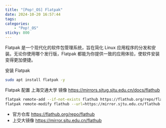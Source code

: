 ```yaml
---
title: "[Pop!_OS] Flatpak"
date: 2024-10-20 16:57:44
tags:
categories:
	- "Pop!_OS"
sticky: 800
---
```


Flatpak 是一个现代化的软件包管理系统，旨在简化 Linux 应用程序的分发和安装。无论你使用哪个发行版，Flatpak 都能为你提供一致的应用体验，使软件安装变得更加便捷。

<!-- more -->


安装 Flatpak

```bash
sudo apt install flatpak -y
```

Flatpak 配置 上海交通大学 镜像 https://mirrors.sjtug.sjtu.edu.cn/docs/flathub

```bash
flatpak remote-add --if-not-exists flathub https://flathub.org/repo/flathub.flatpakrepo
flatpak remote-modify flathub --url=https://mirror.sjtu.edu.cn/flathub
```

- 官方仓库 https://flathub.org/repo/flathub
- 上交大镜像 https://mirror.sjtu.edu.cn/flathub
